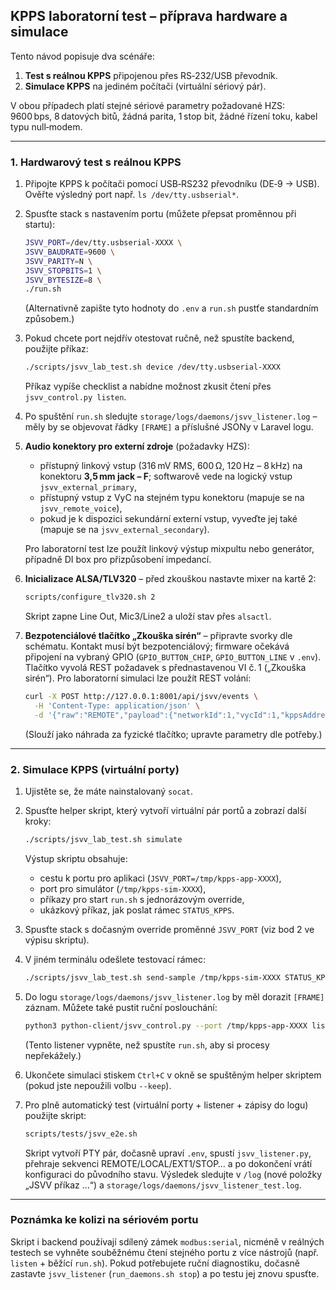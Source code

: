 ## KPPS laboratorní test – příprava hardware a simulace

Tento návod popisuje dva scénáře:

1. **Test s reálnou KPPS** připojenou přes RS‑232/USB převodník.
2. **Simulace KPPS** na jediném počítači (virtuální sériový pár).

V obou případech platí stejné sériové parametry požadované HZS: 9600 bps, 8 datových bitů, žádná parita, 1 stop bit, žádné řízení toku, kabel typu null‑modem.

---

### 1. Hardwarový test s reálnou KPPS

1. Připojte KPPS k počítači pomocí USB‑RS232 převodníku (DE‑9 → USB). Ověřte výsledný port např. `ls /dev/tty.usbserial*`.
2. Spusťte stack s nastavením portu (můžete přepsat proměnnou při startu):

   ```bash
   JSVV_PORT=/dev/tty.usbserial-XXXX \
   JSVV_BAUDRATE=9600 \
   JSVV_PARITY=N \
   JSVV_STOPBITS=1 \
   JSVV_BYTESIZE=8 \
   ./run.sh
   ```

   (Alternativně zapište tyto hodnoty do `.env` a `run.sh` pustťe standardním způsobem.)

3. Pokud chcete port nejdřív otestovat ručně, než spustíte backend, použijte příkaz:

   ```bash
   ./scripts/jsvv_lab_test.sh device /dev/tty.usbserial-XXXX
   ```

   Příkaz vypíše checklist a nabídne možnost zkusit čtení přes `jsvv_control.py listen`.

4. Po spuštění `run.sh` sledujte `storage/logs/daemons/jsvv_listener.log` – měly by se objevovat řádky `[FRAME]` a příslušné JSONy v Laravel logu.

5. **Audio konektory pro externí zdroje** (požadavky HZS):

   - přístupný linkový vstup (316 mV RMS, 600 Ω, 120 Hz – 8 kHz) na konektoru **3,5 mm jack – F**; softwarově vede na logický vstup `jsvv_external_primary`,
   - přístupný vstup z VyC na stejném typu konektoru (mapuje se na `jsvv_remote_voice`),
   - pokud je k dispozici sekundární externí vstup, vyveďte jej také (mapuje se na `jsvv_external_secondary`).

   Pro laboratorní test lze použít linkový výstup mixpultu nebo generátor, případně DI box pro přizpůsobení impedancí.

6. **Inicializace ALSA/TLV320** – před zkouškou nastavte mixer na kartě 2:

   ```bash
   scripts/configure_tlv320.sh 2
   ```

   Skript zapne Line Out, Mic3/Line2 a uloží stav přes `alsactl`.

7. **Bezpotenciálové tlačítko „Zkouška sirén“** – připravte svorky dle schématu. Kontakt musí být bezpotenciálový; firmware očekává připojení na vybraný GPIO (`GPIO_BUTTON_CHIP`, `GPIO_BUTTON_LINE` v `.env`). Tlačítko vyvolá REST požadavek s přednastavenou VI č. 1 („Zkouška sirén“). Pro laboratorní simulaci lze použít REST volání:

   ```bash
   curl -X POST http://127.0.0.1:8001/api/jsvv/events \
     -H 'Content-Type: application/json' \
     -d '{"raw":"REMOTE","payload":{"networkId":1,"vycId":1,"kppsAddress":"0x0001","type":"ACTIVATION","command":"REMOTE","params":{},"priority":"P2","timestamp":'"$(date +%s)"',"rawMessage":"REMOTE"}}'
   ```

   (Slouží jako náhrada za fyzické tlačítko; upravte parametry dle potřeby.)

---

### 2. Simulace KPPS (virtuální porty)

1. Ujistěte se, že máte nainstalovaný `socat`.
2. Spusťte helper skript, který vytvoří virtuální pár portů a zobrazí další kroky:

   ```bash
   ./scripts/jsvv_lab_test.sh simulate
   ```

   Výstup skriptu obsahuje:

   - cestu k portu pro aplikaci (`JSVV_PORT=/tmp/kpps-app-XXXX`),
   - port pro simulátor (`/tmp/kpps-sim-XXXX`),
   - příkazy pro start `run.sh` s jednorázovým override,
   - ukázkový příkaz, jak poslat rámec `STATUS_KPPS`.

3. Spusťte stack s dočasným override proměnné `JSVV_PORT` (viz bod 2 ve výpisu skriptu).
4. V jiném terminálu odešlete testovací rámec:

   ```bash
   ./scripts/jsvv_lab_test.sh send-sample /tmp/kpps-sim-XXXX STATUS_KPPS
   ```

5. Do logu `storage/logs/daemons/jsvv_listener.log` by měl dorazit `[FRAME]` záznam. Můžete také pustit ruční poslouchání:

   ```bash
   python3 python-client/jsvv_control.py --port /tmp/kpps-app-XXXX listen --until-timeout
   ```

   (Tento listener vypněte, než spustíte `run.sh`, aby si procesy nepřekážely.)

6. Ukončete simulaci stiskem `Ctrl+C` v okně se spuštěným helper skriptem (pokud jste nepoužili volbu `--keep`).

7. Pro plně automatický test (virtuální porty + listener + zápisy do logu) použijte skript:

   ```bash
   scripts/tests/jsvv_e2e.sh
   ```

   Skript vytvoří PTY pár, dočasně upraví `.env`, spustí `jsvv_listener.py`, přehraje sekvenci REMOTE/LOCAL/EXT1/STOP… a po dokončení vrátí konfiguraci do původního stavu. Výsledek sledujte v `/log` (nové položky „JSVV příkaz …“) a `storage/logs/daemons/jsvv_listener_test.log`.

---

### Poznámka ke kolizi na sériovém portu

Skript i backend používají sdílený zámek `modbus:serial`, nicméně v reálných testech se vyhněte souběžnému čtení stejného portu z více nástrojů (např. `listen` + běžící `run.sh`). Pokud potřebujete ruční diagnostiku, dočasně zastavte `jsvv_listener` (`run_daemons.sh stop`) a po testu jej znovu spusťte.
